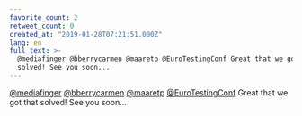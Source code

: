 ```yaml
---
favorite_count: 2
retweet_count: 0
created_at: "2019-01-28T07:21:51.000Z"
lang: en
full_text: >-
  @mediafinger @bberrycarmen @maaretp @EuroTestingConf Great that we got that
  solved! See you soon...
---
```


[@mediafinger](https://twitter.com/mediafinger)
[@bberrycarmen](https://twitter.com/bberrycarmen)
[@maaretp](https://twitter.com/maaretp)
[@EuroTestingConf](https://twitter.com/EuroTestingConf) Great that we got that
solved! See you soon...
